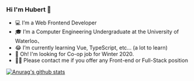 ### Hi I'm Hubert 👋 

- 💻 I’m a Web Frontend Developer 
- 🎓 I’m a Computer Engineering Undergraduate at the University of Waterloo、
- 😂 I’m currently learning Vue, TypeScript, etc... (a lot to learn)
- 💬 Oh! I'm looking for Co-op job for Winter 2020. 
- 👨‍💻  Please contact me if you offer any Front-end or Full-Stack position

[![Anurag's github stats](https://github-readme-stats.vercel.app/api?username=Hubert-Zhu)](https://github.com/anuraghazra/github-readme-stats)

